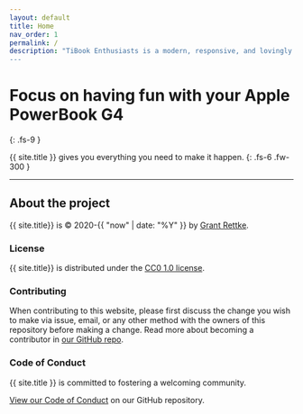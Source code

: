 ```yaml
---
layout: default
title: Home
nav_order: 1
permalink: /
description: "TiBook Enthusiasts is a modern, responsive, and lovingly maintained website for Apple PowerBook G4 Enthusiasts
---
```


# Focus on having fun with your Apple PowerBook G4
{: .fs-9 }

{{ site.title }} gives you everything you need to make it happen.
{: .fs-6 .fw-300 }

---

## About the project

{{ site.title}} is &copy; 2020-{{ "now" | date: "%Y" }} by [Grant Rettke](https://www.wisdomandwonder.com/).

### License

{{ site.title}} is distributed under the [CC0 1.0 license](https://github.com/TiBookEnthusiasts/tibookenthusiasts.github.io/blob/master/LICENSE.md).

### Contributing

When contributing to this website, please first discuss the change you wish to make via issue, email, or any other method with the owners of this repository before making a change. Read more about becoming a contributor in [our GitHub repo](https://github.com/TiBookEnthusiasts/tibookenthusiasts.github.io#contributing).

### Code of Conduct

{{ site.title }} is committed to fostering a welcoming community.

[View our Code of Conduct](https://github.com/TiBookEnthusiasts/tibookenthusiasts.github.io/blob/master/CODE_OF_CONDUCT.md) on our GitHub repository.
